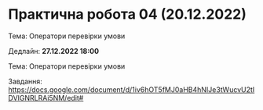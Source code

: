 # Практична робота 04 (20.12.2022)</b>

Тема: Оператори перевірки умови

Дедлайн: <b>27.12.2022 18:00</b>

Тема: Оператори перевірки умови

Завдання: https://docs.google.com/document/d/1iv6hOT5fMJ0aHB4hNIJe3tWucvU2tIDVIGNRLRAi5NM/edit#
